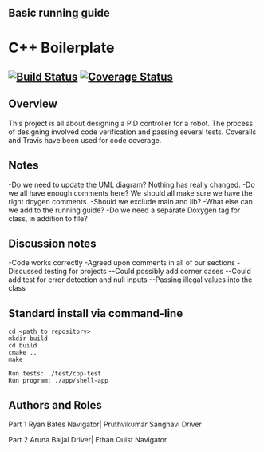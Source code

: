 ## Basic running guide

# C++ Boilerplate
[![Build Status](https://travis-ci.org/Pruthvi-Sanghavi/Pid_group10_team2.svg?branch=master)](https://travis-ci.org/Pruthvi-Sanghavi/Pid_group10_team2)
[![Coverage Status](https://coveralls.io/repos/github/Pruthvi-Sanghavi/Pid_group10_team2/badge.svg?branch=master)](https://coveralls.io/github/Pruthvi-Sanghavi/Pid_group10_team2?branch=master)
---

## Overview

This project is all about designing a PID controller for a robot. The process of designing involved code verification and passing several tests. Coveralls and Travis have been used for code coverage.

## Notes

-Do we need to update the UML diagram? Nothing has really changed. 
-Do we all have enough comments here? We should all make sure we have the right doygen comments. 
-Should we exclude main and lib? 
-What else can we add to the running guide? 
-Do we need a separate Doxygen tag for class, in addition to file?

## Discussion notes

-Code works correctly 
-Agreed upon comments in all of our sections 
-Discussed testing for projects 
--Could possibly add corner cases 
--Could add test for error detection and null inputs 
--Passing illegal values into the class

## Standard install via command-line
```
cd <path to repository>
mkdir build
cd build
cmake ..
make

Run tests: ./test/cpp-test
Run program: ./app/shell-app
```

## Authors and Roles
Part 1
Ryan Bates                 Navigator|
Pruthvikumar Sanghavi      Driver

Part 2
Aruna Baijal			         Driver|
Ethan Quist				         Navigator
